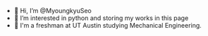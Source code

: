 - 👋 Hi, I’m @MyoungkyuSeo 
- 👀 I’m interested in python and storing my works in this page
- 🌱 I'm a freshman at UT Austin studying Mechanical Engineering.

<!---
MyoungkyuSeo/MyoungkyuSeo is a ✨ special ✨ repository because its `README.md` (this file) appears on your GitHub profile.
You can click the Preview link to take a look at your changes.
--->
